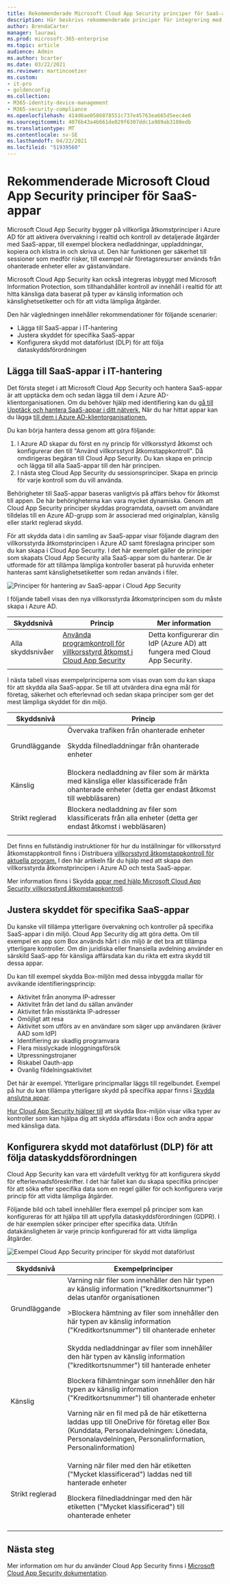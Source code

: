 ```yaml
---
title: Rekommenderade Microsoft Cloud App Security principer för SaaS-appar – Microsoft 365 Enterprise | Microsoft Docs
description: Här beskrivs rekommenderade principer för integrering med Microsoft Cloud App Security.
author: BrendaCarter
manager: laurawi
ms.prod: microsoft-365-enterprise
ms.topic: article
audience: Admin
ms.author: bcarter
ms.date: 03/22/2021
ms.reviewer: martincoetzer
ms.custom:
- it-pro
- goldenconfig
ms.collection:
- M365-identity-device-management
- M365-security-compliance
ms.openlocfilehash: 414d6ae0586078551c737e45763ea665d5eec4e6
ms.sourcegitcommit: 4076b43a4b661de029f6307ddc1a989ab3108edb
ms.translationtype: MT
ms.contentlocale: sv-SE
ms.lasthandoff: 04/22/2021
ms.locfileid: "51939560"
---
```

# <a name="recommended-microsoft-cloud-app-security-policies-for-saas-apps"></a>Rekommenderade Microsoft Cloud App Security principer för SaaS-appar
Microsoft Cloud App Security bygger på villkorliga åtkomstprinciper i Azure AD för att aktivera övervakning i realtid och kontroll av detaljerade åtgärder med SaaS-appar, till exempel blockera nedladdningar, uppladdningar, kopiera och klistra in och skriva ut. Den här funktionen ger säkerhet till sessioner som medför risker, till exempel när företagsresurser används från ohanterade enheter eller av gästanvändare.

Microsoft Cloud App Security kan också integreras inbyggt med Microsoft Information Protection, som tillhandahåller kontroll av innehåll i realtid för att hitta känsliga data baserat på typer av känslig information och känslighetsetiketter och för att vidta lämpliga åtgärder.

Den här vägledningen innehåller rekommendationer för följande scenarier:

- Lägga till SaaS-appar i IT-hantering
- Justera skyddet för specifika SaaS-appar
- Konfigurera skydd mot dataförlust (DLP) för att följa dataskyddsförordningen

## <a name="bring-saas-apps-into-it-management"></a>Lägga till SaaS-appar i IT-hantering

Det första steget i att Microsoft Cloud App Security och hantera SaaS-appar är att upptäcka dem och sedan lägga till dem i Azure AD-klientorganisationen. Om du behöver hjälp med identifiering kan du [gå till Upptäck och hantera SaaS-appar i ditt nätverk.](/cloud-app-security/tutorial-shadow-it) När du har hittat appar kan du lägga [till dem i Azure AD-klientorganisationen.](/azure/active-directory/manage-apps/add-application-portal)

Du kan börja hantera dessa genom att göra följande:

1. I Azure AD skapar du först en ny princip för villkorsstyrd åtkomst och konfigurerar den till "Använd villkorsstyrd åtkomstappkontroll". Då omdirigeras begäran till Cloud App Security. Du kan skapa en princip och lägga till alla SaaS-appar till den här principen.
1. I nästa steg Cloud App Security du sessionsprinciper. Skapa en princip för varje kontroll som du vill använda.

Behörigheter till SaaS-appar baseras vanligtvis på affärs behov för åtkomst till appen. De här behörigheterna kan vara mycket dynamiska. Genom att Cloud App Security principer skyddas programdata, oavsett om användare tilldelas till en Azure AD-grupp som är associerad med originalplan, känslig eller starkt reglerad skydd.

För att skydda data i din samling av SaaS-appar visar följande diagram den villkorsstyrda åtkomstprincipen i Azure AD samt föreslagna principer som du kan skapa i Cloud App Security. I det här exemplet gäller de principer som skapats Cloud App Security alla SaaS-appar som du hanterar. De är utformade för att tillämpa lämpliga kontroller baserat på huruvida enheter hanteras samt känslighetsetiketter som redan används i filer.

![Principer för hantering av SaaS-appar i Cloud App Security](../../media/microsoft-365-policies-configurations/mcas-manage-saas-apps-2.png)

I följande tabell visas den nya villkorsstyrda åtkomstprincipen som du måste skapa i Azure AD.

|Skyddsnivå|Princip|Mer information|
|---|---|---|
|Alla skyddsnivåer|[Använda programkontroll för villkorsstyrd åtkomst i Cloud App Security](/cloud-app-security/proxy-deployment-aad#configure-integration-with-azure-ad)|Detta konfigurerar din IdP (Azure AD) att fungera med Cloud App Security.|
||||

I nästa tabell visas exempelprinciperna som visas ovan som du kan skapa för att skydda alla SaaS-appar. Se till att utvärdera dina egna mål för företag, säkerhet och efterlevnad och sedan skapa principer som ger det mest lämpliga skyddet för din miljö.

|Skyddsnivå|Princip|
|---|---|
|Grundläggande|Övervaka trafiken från ohanterade enheter <p> Skydda filnedladdningar från ohanterade enheter|
|Känslig|Blockera nedladdning av filer som är märkta med känsliga eller klassificerade från ohanterade enheter (detta ger endast åtkomst till webbläsaren)|
|Strikt reglerad|Blockera nedladdning av filer som klassificerats från alla enheter (detta ger endast åtkomst i webbläsaren)|
|||

Det finns en fullständig instruktioner för hur du inställningar för villkorsstyrd åtkomstappkontroll finns i Distribuera [villkorsstyrd åtkomstappkontroll för aktuella program.](/cloud-app-security/proxy-deployment-aad) I den här artikeln får du hjälp med att skapa den villkorsstyrda åtkomstprincipen i Azure AD och testa SaaS-appar.

Mer information finns i Skydda [appar med hjälp Microsoft Cloud App Security villkorsstyrd åtkomstappkontroll](/cloud-app-security/proxy-intro-aad).

## <a name="tune-protection-for-specific-saas-apps"></a>Justera skyddet för specifika SaaS-appar

Du kanske vill tillämpa ytterligare övervakning och kontroller på specifika SaaS-appar i din miljö. Cloud App Security dig att göra detta. Om till exempel en app som Box används hårt i din miljö är det bra att tillämpa ytterligare kontroller. Om din juridiska eller finansiella avdelning använder en särskild SaaS-app för känsliga affärsdata kan du rikta ett extra skydd till dessa appar.

Du kan till exempel skydda Box-miljön med dessa inbyggda mallar för avvikande identifieringsprincip:

- Aktivitet från anonyma IP-adresser
- Aktivitet från det land du sällan använder
- Aktivitet från misstänkta IP-adresser
- Omöjligt att resa
- Aktivitet som utförs av en användare som säger upp användaren (kräver AAD som IdP)
- Identifiering av skadlig programvara
- Flera misslyckade inloggningsförsök
- Utpressningstrojaner
- Riskabel Oauth-app
- Ovanlig fildelningsaktivitet

Det här är exempel. Ytterligare principmallar läggs till regelbundet. Exempel på hur du kan tillämpa ytterligare skydd på specifika appar finns i [Skydda anslutna appar](/cloud-app-security/protect-connected-apps).

[Hur Cloud App Security hjälper till](/cloud-app-security/protect-box) att skydda Box-miljön visar vilka typer av kontroller som kan hjälpa dig att skydda affärsdata i Box och andra appar med känsliga data.

## <a name="configure-data-loss-prevention-dlp-to-help-comply-with-data-protection-regulations"></a>Konfigurera skydd mot dataförlust (DLP) för att följa dataskyddsförordningen

Cloud App Security kan vara ett värdefullt verktyg för att konfigurera skydd för efterlevnadsföreskrifter. I det här fallet kan du skapa specifika principer för att söka efter specifika data som en regel gäller för och konfigurera varje princip för att vidta lämpliga åtgärder.

Följande bild och tabell innehåller flera exempel på principer som kan konfigureras för att hjälpa till att uppfylla dataskyddsförordningen (GDPR). I de här exemplen söker principer efter specifika data. Utifrån datakänsligheten är varje princip konfigurerad för att vidta lämpliga åtgärder.

![Exempel Cloud App Security principer för skydd mot dataförlust](../../media/microsoft-365-policies-configurations/mcas-dlp.png)

|Skyddsnivå|Exempelprinciper|
|---|---|
|Grundläggande|Varning när filer som innehåller den här typen av känslig information ("kreditkortsnummer") delas utanför organisationen <p> >Blockera hämtning av filer som innehåller den här typen av känslig information ("Kreditkortsnummer") till ohanterade enheter|
|Känslig|Skydda nedladdningar av filer som innehåller den här typen av känslig information ("kreditkortsnummer") till hanterade enheter <p> Blockera filhämtningar som innehåller den här typen av känslig information ("Kreditkortsnummer") till ohanterade enheter <p> Varning när en fil med på de här etiketterna laddas upp till OneDrive för företag eller Box (Kunddata, Personalavdelningen: Lönedata, Personalavdelningen, Personalinformation, Personalinformation)|
|Strikt reglerad|Varning när filer med den här etiketten ("Mycket klassificerad") laddas ned till hanterade enheter <p> Blockera filnedladdningar med den här etiketten ("Mycket klassificerad") till ohanterade enheter|
|||

## <a name="next-steps"></a>Nästa steg

Mer information om hur du använder Cloud App Security finns i [Microsoft Cloud App Security dokumentation](//cloud-app-security/).
